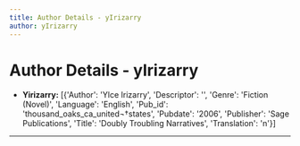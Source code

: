 ```yaml
---
title: Author Details - yIrizarry
author: yIrizarry
---
```


# Author Details - yIrizarry

<ul>
    <li><strong>Yirizarry:</strong> [{'Author': 'Ylce Irizarry', 'Descriptor': '', 'Genre': 'Fiction (Novel)', 'Language': 'English', 'Pub_id': 'thousand_oaks_ca_united¬†states', 'Pubdate': '2006', 'Publisher': 'Sage Publications', 'Title': 'Doubly Troubling Narratives', 'Translation': 'n'}]</li>
</ul>
<hr>